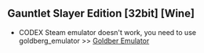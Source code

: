 ## Gauntlet Slayer Edition [32bit] [Wine]

- CODEX Steam emulator doesn't work, you need to use goldberg_emulator >> [Goldber Emulator](https://mr_goldberg.gitlab.io/goldberg_emulator/)